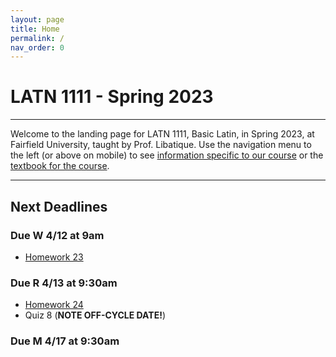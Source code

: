 ```yaml
---
layout: page
title: Home
permalink: /
nav_order: 0
---
```


# LATN 1111 - Spring 2023

***

Welcome to the landing page for LATN 1111, Basic Latin, in Spring 2023, at Fairfield University, taught by Prof. Libatique. Use the navigation menu to the left (or above on mobile) to see [information specific to our course](/course_info) or the [textbook for the course](/textbook).

***

## Next Deadlines

### Due W 4/12 at 9am

* [Homework 23](../homework/homework#homework-23-due-w-412)

### Due R 4/13 at 9:30am

* [Homework 24](../homework/homework#homework-24-due-r-413)
* Quiz 8 (**NOTE OFF-CYCLE DATE!**)

### Due M 4/17 at 9:30am

